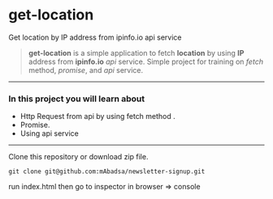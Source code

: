 # get-location
Get location by IP address from ipinfo.io api service

> **get-location** is a simple application to fetch **location** by using **IP** address from **ipinfo.io** *api* service.
Simple project for training on *fetch* method, *promise*, and *api* service.

****
### In this project you will learn about

  * Http Request from api by using fetch method .
  * Promise.
  * Using api service

--------
  
Clone this repository or download zip file.    
```
git clone git@github.com:mAbadsa/newsletter-signup.git
```
run index.html then go to inspector in browser => console
